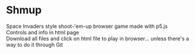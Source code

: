 # Shmup
Space Invaders style shoot-'em-up browser game made with p5.js  
Controls and info in html page  
Download all files and click on html file to play in browser... unless there's a way to do it through Git
